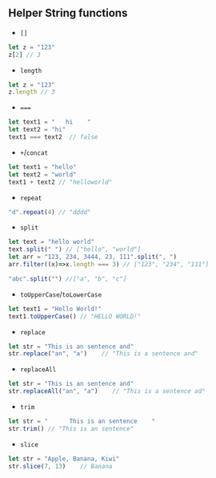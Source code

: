## Helper String functions
- `[]`
```js
let z = "123"
z[2] // 3
```

- `length`
```js
let z = "123"
z.length // 3
```
- `===`
```js
let text1 = "   hi    "
let text2 = "hi"
text1 === text2  // false
```
- `+`/`concat`
```js
let text1 = "hello"
let text2 = "world"
text1 + text2 // "helloworld"
```
- `repeat`
```js
"d".repeat(4) // "dddd"
```
- `split`
```js
let text = "hello world"
text.split(" ") // ["hello", "world"]
let arr = "123, 234, 3444, 23, 111".split(", ")
arr.filter((x)=>x.length === 3) // ["123", "234", "111"]

"abc".split("") //["a", "b", "c"]
```

- `toUpperCase`/`toLowerCase`
```js
let text1 = "Hello World!"
text1.toUpperCase() // "HELLO WORLD!"
```

- `replace`
```js
let str = "This is an sentence and"
str.replace("an", "a")    // "This is a sentence and"
```

- `replaceAll`
```js
let str = "This is an sentence and"
str.replaceAll("an", "a")    // "This is a sentence ad"
```

- `trim`
```js
let str = "      This is an sentence    "
str.trim() // "This is an sentence"
```

- `slice`
```js
let str = "Apple, Banana, Kiwi"
str.slice(7, 13)    // Banana
```